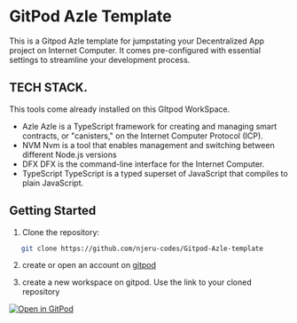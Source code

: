 # GitPod Azle Template
This is a Gitpod Azle template for jumpstating your Decentralized App project on Internet Computer. It comes pre-configured with essential settings to streamline your development process.

## TECH STACK.
This tools come already installed on this GItpod WorkSpace.
* Azle
Azle is a TypeScript framework for creating and managing smart contracts, or "canisters," on the Internet Computer Protocol (ICP).
* NVM
Nvm is a tool that enables management and switching between different Node.js versions
* DFX
DFX is the command-line interface for the Internet Computer.
* TypeScript 
TypeScript is a typed superset of JavaScript that compiles to plain JavaScript.

## Getting Started
1. Clone the repository:
```bash
   git clone https://github.com/njeru-codes/Gitpod-Azle-template
```
2. create or open an account on [gitpod](https://gitpod.io)

3. create a new workspace on gitpod. Use the link to your cloned repository 

 [![Open in GitPod](https://gitpod.io/button/open-in-gitpod.svg)](https://gitpod.io/#https://github.com/njeru-codes/Gitpod-Azle-template)